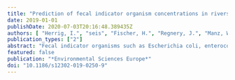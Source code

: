 ```yaml
---
title: "Prediction of fecal indicator organism concentrations in rivers: the shifting role of environmental factors under varying flow conditions"
date: 2019-01-01
publishDate: 2020-07-03T20:16:48.389435Z
authors: [ "Herrig, I.", "seis", "Fischer, H.", "Regnery, J.", "Manz, W.", "Reifferscheid, G.", "Böer, S." ]
publication_types: ["2"]
abstract: "Fecal indicator organisms such as Escherichia coli, enterococci, and coliphages are important to assess, monitor, and predict microbial water quality in natural freshwater ecosystems. To improve predictive modelling of fecal indicators in surface waters, it is vital to assess the influence of autochthonous and allochthonous environmental factors on microbial water quality in riverine systems. To better understand how environmental conditions influence the fate of fecal indicators under varying weather conditions, the interdependencies of environmental parameters and concentrations of E. coli, intestinal enterococci, and somatic coliphages were studied at two rivers (Rhine and Moselle in Rhineland-Palatinate, Germany) over a period of 2 years that exhibited contrasting hydrological conditions. Both riverine sampling sites were subject to similar meteorological conditions based on spatial proximity, but differed in hydrodynamics and hydrochemistry, thus providing further insight into the role of river-specific determinants on fecal indicator concentrations. Furthermore, a Bayesian multiple linear regression approach that complies with the European Bathing Water Directive was applied to both rivers’ datasets to test model transferability and the validity of microbial water quality predictions in riverine systems under varying flow regimes. According to multivariate statistical analyses, rainfall events and high water discharge favored the input and dissemination of fecal indicators in both rivers. As expected, concentrations declined with rising global solar irradiance, water temperature, and pH. While variations in coliphage concentrations were predominantly driven by hydro-meteorological factors, bacterial indicator concentrations were strongly influenced by autochthonous biotic factors related to primary production. This was more pronounced under low flow conditions accompanied by strong phytoplankton blooms. Strong seasonal variations pointed towards bacterial indicator losses due to grazing activities. The Bayesian linear regression approach provided appropriate water quality predictions at the Rhine sampling site based on discharge, global solar irradiance, and rainfall as fecal indicator distributions were predominantly driven by hydro-meteorological factors. Assessment of microbial water quality predictions implied that rivers characterized by strong hydrodynamics qualify for multiple linear regression models using readily measurable hydro-meteorological parameters. In rivers where trophic interactions exceed hydrodynamic influences, such as the Moselle, viral indicators may pose a more reliable response variable in statistical models."
featured: false
publication: "*Environmental Sciences Europe*"
doi: "10.1186/s12302-019-0250-9"
---
```


